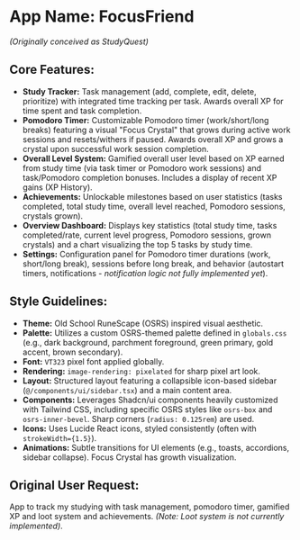 # **App Name**: FocusFriend

*(Originally conceived as StudyQuest)*

## Core Features:

*   **Study Tracker:** Task management (add, complete, edit, delete, prioritize) with integrated time tracking per task. Awards overall XP for time spent and task completion.
*   **Pomodoro Timer:** Customizable Pomodoro timer (work/short/long breaks) featuring a visual "Focus Crystal" that grows during active work sessions and resets/withers if paused. Awards overall XP and grows a crystal upon successful work session completion.
*   **Overall Level System:** Gamified overall user level based on XP earned from study time (via task timer or Pomodoro work sessions) and task/Pomodoro completion bonuses. Includes a display of recent XP gains (XP History).
*   **Achievements:** Unlockable milestones based on user statistics (tasks completed, total study time, overall level reached, Pomodoro sessions, crystals grown).
*   **Overview Dashboard:** Displays key statistics (total study time, tasks completed/rate, current level progress, Pomodoro sessions, grown crystals) and a chart visualizing the top 5 tasks by study time.
*   **Settings:** Configuration panel for Pomodoro timer durations (work, short/long break), sessions before long break, and behavior (autostart timers, notifications - *notification logic not fully implemented yet*).

## Style Guidelines:

*   **Theme:** Old School RuneScape (OSRS) inspired visual aesthetic.
*   **Palette:** Utilizes a custom OSRS-themed palette defined in `globals.css` (e.g., dark background, parchment foreground, green primary, gold accent, brown secondary).
*   **Font:** `VT323` pixel font applied globally.
*   **Rendering:** `image-rendering: pixelated` for sharp pixel art look.
*   **Layout:** Structured layout featuring a collapsible icon-based sidebar (`@/components/ui/sidebar.tsx`) and a main content area.
*   **Components:** Leverages Shadcn/ui components heavily customized with Tailwind CSS, including specific OSRS styles like `osrs-box` and `osrs-inner-bevel`. Sharp corners (`radius: 0.125rem`) are used.
*   **Icons:** Uses Lucide React icons, styled consistently (often with `strokeWidth={1.5}`).
*   **Animations:** Subtle transitions for UI elements (e.g., toasts, accordions, sidebar collapse). Focus Crystal has growth visualization.

## Original User Request:

App to track my studying with task management, pomodoro timer, gamified XP and loot system and achievements. *(Note: Loot system is not currently implemented)*.